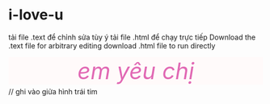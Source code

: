 # i-love-u
tải file .text để chỉnh sửa tùy ý
tải file .html để chạy trực tiếp
Download the .text file for arbitrary editing
download .html file to run directly
</script>
<div class="center-text",
  style="background-color:rgb(255,250,250);// chỉnh màu của nền
        width: 100%;
        color: rgb(225, 105, 180);// chỉnh màu hình trái tim
        height:100%;
        font-size: 45px;
        font-style: italic;
        display: flex;
        align-items: center;
        justify-content: center;
        margin-bottom: 5px;
        text-align: center;">em yêu chị</div>// ghi vào giửa hình trái tim

